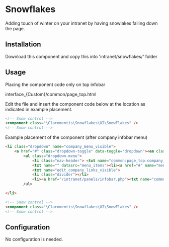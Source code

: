 Snowflakes
==================

Adding touch of winter on your intranet by having snowlakes falling down the page.


Installation
----

Download this component and copy this into 'intranet/snowflakes/' folder


Usage
----
Placing the component code only on top infobar

interface_{Custom}/common/page_top.html

Edit the file and insert the component code below at the location as indicated in example placement.

```html
<!-- Snow control -->
<component class="\Claromentis\Snowflakes\UI\SnowFlakes" />	
<!-- Snow control -->
```
Example placement of the component (after company infobar menu)

```html
<li class="dropdown" name="company_menu_visible">
	<a href="#" class="dropdown-toggle" data-toggle="dropdown"><em class="icon-link icon-white"></em> <span class="hidden-desktop" name="common:page_top:company_links">Company Links</span> <b class="caret hidden-desktop"></b></a>
		<ul class="dropdown-menu">
			<li class="nav-header">	<txt name="common:page_top:company_links">Company Links</txt></li>
			<txt name="" datasrc="menu_items"><li><a href="#" name="menu_item">Shortcut 3</a></li></txt>
			<txt name="edit_company_links_visible">
			<li class="divider"></li>
			<li><a href="/intranet/panels/infobar.php"><txt name="common:page_top:edit_company_links">edit company infobar</txt></a></li></txt>
		/ul>

</li>

<!-- Snow control -->
<component class="\Claromentis\Snowflakes\UI\SnowFlakes" />	
<!-- Snow control -->
```

Configuration
----
No configuration is needed.

